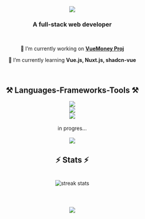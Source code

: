 <h1 align="center">
    <img src="https://readme-typing-svg.herokuapp.com/?font=Pixelify+Sans&size=35&color=19AE00FF&center=true&vCenter=true&width=500&height=70&duration=4000&lines=Iri,+this+is+.+.+.;" />
</h1>

<h3 align="center">A full-stack web developer</h3>

<br/>
<div align="center">
  
 🔭 I’m currently working on **[VueMoney Proj](https://github.com/iriiv/vue-money)**
 
 🌱 I’m currently learning **Vue.js, Nuxt.js, shadcn-vue**
</div>
<br/>

<h2 align="center">⚒️ Languages-Frameworks-Tools ⚒️</h2>

<div align="center">
    <img src="https://skillicons.dev/icons?i=react,angular" /><br>
    <img src="https://skillicons.dev/icons?i=nodejs,javascript,typescript,html,css,graphql" /><br>
    <img src="https://skillicons.dev/icons?i=npm,docker,vscode,cs,dotnet,idea,postman" /><br>
    <br/>
    in progres...<br/>
    <br/>
    <img src="https://skillicons.dev/icons?i=vue,nuxt" /><br>
</div>

<h2 align="center">⚡ Stats ⚡</h2>
<br>
<div align=center>
  <img src="https://github-readme-stats.vercel.app/api/top-langs/?username=iriiv&layout=compact&theme=react"  align="center" alt="streak stats"/>
</div>
<br>

<h1 align="center">
    <img src="https://readme-typing-svg.herokuapp.com/?font=Pixelify+Sans&size=35&center=true&vCenter=true&width=500&color=19AE00FF&height=70&duration=4000&lines=Touch+some+grass!" />
</h1>

